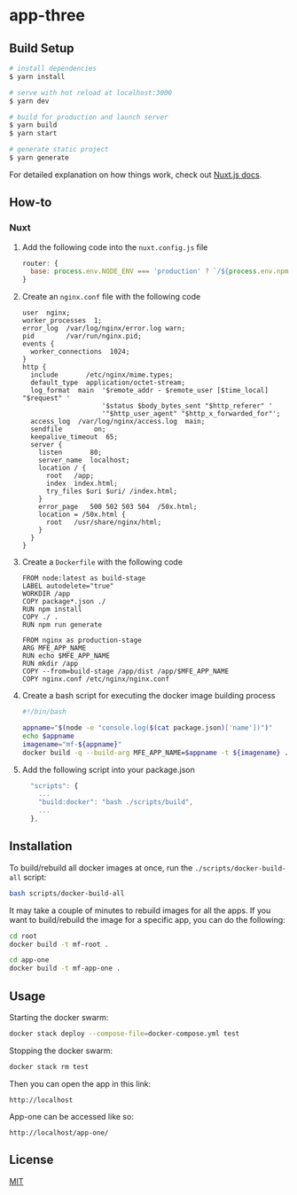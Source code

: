 # app-three

## Build Setup

```bash
# install dependencies
$ yarn install

# serve with hot reload at localhost:3000
$ yarn dev

# build for production and launch server
$ yarn build
$ yarn start

# generate static project
$ yarn generate
```

For detailed explanation on how things work, check out [Nuxt.js docs](https://nuxtjs.org).

## How-to

### Nuxt

1. Add the following code into the `nuxt.config.js` file
    ```javascript
    router: {
      base: process.env.NODE_ENV === 'production' ? `/${process.env.npm_package_name}/` : '/'
    }
    ```

1. Create an `nginx.conf` file with the following code

    ```
    user  nginx;
    worker_processes  1;
    error_log  /var/log/nginx/error.log warn;
    pid        /var/run/nginx.pid;
    events {
      worker_connections  1024;
    }
    http {
      include       /etc/nginx/mime.types;
      default_type  application/octet-stream;
      log_format  main  '$remote_addr - $remote_user [$time_local] "$request" '
                        '$status $body_bytes_sent "$http_referer" '
                        '"$http_user_agent" "$http_x_forwarded_for"';
      access_log  /var/log/nginx/access.log  main;
      sendfile        on;
      keepalive_timeout  65;
      server {
        listen       80;
        server_name  localhost;
        location / {
          root   /app;
          index  index.html;
          try_files $uri $uri/ /index.html;
        }
        error_page   500 502 503 504  /50x.html;
        location = /50x.html {
          root   /usr/share/nginx/html;
        }
      }
    }
    ```

1. Create a `Dockerfile` with the following code

    ```docker
    FROM node:latest as build-stage
    LABEL autodelete="true"
    WORKDIR /app
    COPY package*.json ./
    RUN npm install
    COPY ./ .
    RUN npm run generate

    FROM nginx as production-stage
    ARG MFE_APP_NAME
    RUN echo $MFE_APP_NAME
    RUN mkdir /app
    COPY --from=build-stage /app/dist /app/$MFE_APP_NAME
    COPY nginx.conf /etc/nginx/nginx.conf
    ```

1. Create a bash script for executing the docker image building process

    ```bash
    #!/bin/bash

    appname="$(node -e "console.log($(cat package.json)['name'])")"
    echo $appname
    imagename="mf-${appname}"
    docker build -q --build-arg MFE_APP_NAME=$appname -t ${imagename} .
    ```

1. Add the following script into your package.json

    ```javascript
      "scripts": {
        ...
        "build:docker": "bash ./scripts/build",
        ...
      },
    ```

## Installation

To build/rebuild all docker images at once, run the `./scripts/docker-build-all` script:

```bash
bash scripts/docker-build-all
```

It may take a couple of minutes to rebuild images for all the apps. If you want to build/rebuild the image for a specific app, you can do the following:

```bash
cd root
docker build -t mf-root .
```

```bash
cd app-one
docker build -t mf-app-one .
```

## Usage

Starting the docker swarm:

```bash
docker stack deploy --compose-file=docker-compose.yml test
```

Stopping the docker swarm:

```bash
docker stack rm test
```

Then you can open the app in this link:

```
http://localhost
```

App-one can be accessed like so:

```
http://localhost/app-one/
```

## License
[MIT](https://choosealicense.com/licenses/mit/)